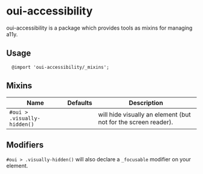 # oui-accessibility

<component-status cx-design="none" ux="prototype"></component-status>

oui-accessibility is a package which provides tools as mixins for managing a11y.

## Usage

```less
  @import 'oui-accessibility/_mixins';
```

## Mixins

| Name | Defaults | Description |
| --- | --- | --- |
| `#oui > .visually-hidden()` |  | will hide visually an element (but not for the screen reader). |


## Modifiers

`#oui > .visually-hidden()` will also declare a `_focusable` modifier on your element.
